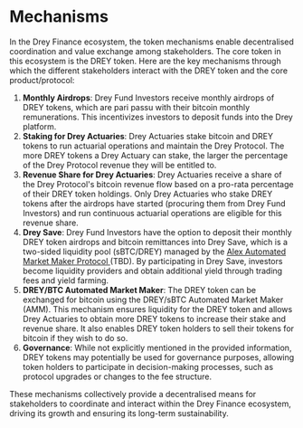 # Mechanisms

In the Drey Finance ecosystem, the token mechanisms enable decentralised coordination and value exchange among stakeholders. The core token in this ecosystem is the DREY token. Here are the key mechanisms through which the different stakeholders interact with the DREY token and the core product/protocol:

1. **Monthly Airdrops**: Drey Fund Investors receive monthly airdrops of DREY tokens, which are pari passu with their bitcoin monthly remunerations. This incentivizes investors to deposit funds into the Drey platform.
2. **Staking for Drey Actuaries**: Drey Actuaries stake bitcoin and DREY tokens to run actuarial operations and maintain the Drey Protocol. The more DREY tokens a Drey Actuary can stake, the larger the percentage of the Drey Protocol revenue they will be entitled to.
3. **Revenue Share for Drey Actuaries**: Drey Actuaries receive a share of the Drey Protocol's bitcoin revenue flow based on a pro-rata percentage of their DREY token holdings. Only Drey Actuaries who stake DREY tokens after the airdrops have started (procuring them from Drey Fund Investors) and run continuous actuarial operations are eligible for this revenue share.
4. **Drey Save**: Drey Fund Investors have the option to deposit their monthly DREY token airdrops and bitcoin remittances into Drey Save, which is a two-sided liquidity pool (sBTC/DREY) managed by the [Alex Automated Market Maker Protocol ](https://alexgo.io/)(TBD). By participating in Drey Save, investors become liquidity providers and obtain additional yield through trading fees and yield farming.
5. **DREY/BTC Automated Market Maker**: The DREY token can be exchanged for bitcoin using the DREY/sBTC Automated Market Maker (AMM). This mechanism ensures liquidity for the DREY token and allows Drey Actuaries to obtain more DREY tokens to increase their stake and revenue share. It also enables DREY token holders to sell their tokens for bitcoin if they wish to do so.
6. **Governance**: While not explicitly mentioned in the provided information, DREY tokens may potentially be used for governance purposes, allowing token holders to participate in decision-making processes, such as protocol upgrades or changes to the fee structure.

These mechanisms collectively provide a decentralised means for stakeholders to coordinate and interact within the Drey Finance ecosystem, driving its growth and ensuring its long-term sustainability.
